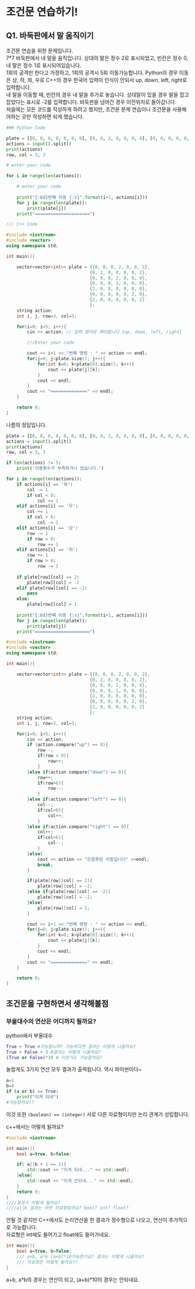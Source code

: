 조건문 연습하기!
=======
## Q1. 바둑판에서 말 움직이기
조건문 연습을 위한 문제입니다.<br>
7*7 바둑판에서 내 말을 움직입니다. 상대의 말은 정수 2로 표시되었고, 빈칸은 정수 0, 내 말은 정수 1로 표시되어있습니다.<br>
1회의 공격만 한다고 가정하고, 1회의 공격시 5회 이동가능합니다. Python의 경우 이동은 상, 하, 좌, 우로 C++의 경우 한국어 입력이 인식이 안되서 up, down, left, right로 입력합니다.<br>
내 말을 이동할 때, 빈칸의 경우 내 말을 추가로 놓습니다. 상대말이 있을 경우 말을 잡고 잡았다는 표시로 -2를 입력합니다. 바둑판을 넘어간 경우 이전위치로 돌아갑니다.<br>
처음에는 모든 코드를 작성하게 하려고 했지만, 조건문 문제 연습이니 조건문을 사용해야하는 곳만 작성하면 되게 했습니다.
```python
### Python Code

plate = [[0, 0, 0, 0, 0, 0, 0], [0, 0, 2, 0, 0, 0, 0], [0, 0, 0, 0, 0, 0, 2], [0, 0, 0, 1, 0, 0, 0], [0, 0, 2, 0, 0, 0, 0], [0, 0, 0, 0, 0, 0, 0], [0, 0, 0, 0, 2, 0, 0]]
actions = input().split()
print(actions)
row, col = 3, 3

# enter your code

for i in range(len(actions)):

    # enter your code
    
    print("{:6d}번쨰 이동 {:s}".format(i+1, actions[i]))
    for j in range(len(plate)):
        print(plate[j])
    print("=====================")

```
```cpp
/// C++ Code

#include <iostream>
#include <vector>
using namespace std;

int main(){

    vector<vector<int>> plate = {{0, 0, 0, 2, 0, 0, 2},
                                {0, 2, 0, 0, 0, 0, 2},
                                {0, 0, 0, 2, 0, 0, 0},
                                {0, 0, 0, 1, 0, 0, 0},
                                {2, 0, 0, 0, 0, 0, 0},
                                {0, 0, 0, 0, 0, 2, 0},
                                {2, 0, 0, 0, 0, 0, 2}
                                };
    string action;
    int i, j, row=3, col=3;

    for(i=0; i<5; i++){
        cin >> action; // 입력 영어로 해야합니다 {up, down, left, right}

        ///Enter your code

        cout << i+1 << "번째 명령 : " << action << endl;
        for(j=0; j<plate.size(); j++){
            for(int k=0; k<plate[0].size(); k++){
                cout << plate[j][k];
            }
            cout << endl;
        }
        cout << "==============" << endl;
    }

    return 0;
}
```

나름의 정답입니다.
```python
plate = [[0, 0, 0, 0, 0, 0, 0], [0, 0, 2, 0, 0, 0, 0], [0, 0, 0, 0, 0, 0, 2], [0, 0, 0, 1, 0, 0, 0], [0, 0, 2, 0, 0, 0, 0], [0, 0, 0, 0, 0, 0, 0], [0, 0, 0, 0, 2, 0, 0]]
actions = input().split()
print(actions)
row, col = 3, 3

if len(actions) != 5:
    print('이동횟수가 부족하거나 많습니다.')

for i in range(len(actions)):
    if actions[i] == '좌':
        col -= 1
        if col < 0:
            col += 1
    elif actions[i] == '우':
        col += 1
        if col > 6:
            col -= 1
    elif actions[i] == '상':
        row -= 1
        if row < 0:
            row += 1
    elif actions[i] == '하':
        row += 1
        if row > 6:
            row -= 1
    
    if plate[row][col] == 2:
        plate[row][col] = -2
    elif plate[row][col] == -2:
        pass
    else:
        plate[row][col] = 1
    
    print("{:6d}번쨰 이동 {:s}".format(i+1, actions[i]))
    for j in range(len(plate)):
        print(plate[j])
    print("=====================")
```
```cpp
#include <iostream>
#include <vector>
using namespace std;

int main(){

    vector<vector<int>> plate = {{0, 0, 0, 2, 0, 0, 2},
                                {0, 2, 0, 0, 0, 0, 2},
                                {0, 0, 0, 2, 0, 0, 0},
                                {0, 0, 0, 1, 0, 0, 0},
                                {2, 0, 0, 0, 0, 0, 0},
                                {0, 0, 0, 0, 0, 2, 0},
                                {2, 0, 0, 0, 0, 0, 2}
                                };
    string action;
    int i, j, row=3, col=3;

    for(i=0; i<5; i++){
        cin >> action;
        if (action.compare("up") == 0){
            row--;
            if(row < 0){
                row++;
            }
        }else if(action.compare("down") == 0){
            row++;
            if(row>6){
                row--;
            }
        }else if(action.compare("left") == 0){
            col--;
            if(col<0){
                col++;
            }
        }else if(action.compare("right") == 0){
            col++;
            if(col>6){
                col--;
            }
        }else{
            cout << action << "은잘못된 이동입니다" <<endl;
            break;
        }

        if(plate[row][col] == 2){
            plate[row][col] = -2;
        }else if(plate[row][col] == -2){
            plate[row][col] = -2;
        }else{
            plate[row][col] = 1;
        }

        cout << i+1 << "번째 명령 : " << action << endl;
        for(j=0; j<plate.size(); j++){
            for(int k=0; k<plate[0].size(); k++){
                cout << plate[j][k];
            }
            cout << endl;
        }
        cout << "==============" << endl;
    }

    return 0;
}
```

## 조건문을 구현하면서 생각해볼점
### 부울대수의 연산은 어디까지 될까요?

python에서 부울대수
```python
True + True #가능합니까? 가능하다면 결과는 어떻게 나올까요?
True + False + 3 #결과는 어떻게 나올까요?
(True or False)*10 # 이런거도 가능할까요?
```
놀랍게도 3가지 연산 모두 결과가 출력됩니다. 역시 파이썬이다~
```python
a=1
b=0
if (a or b) == True:
    print("이게 되네")
#가능할까요??
```
이것 또한 ```(boolean) == (integer)``` 서로 다른 자료형이지만 논리 관계가 성립합니다.

c++에서는 어떻게 될까요?
```cpp
#include <iostream>

int main(){
    bool a=true, b=false;

    if( a||b + 1 == 2){
        std::cout << "이게 되네..." << std::endl;
    }else{
        std::cout << "이게 안되네..." << std::endl;
    }
    return 0;
}   
////결과가 어떻게 될까요?
////a||b 결과는 어떤 자료형일까요? bool? int? float?
```
안될 것 같지만 C++에서도 논리연산을 한 결과가 정수형으로 나오고, 연산이 추가적으로 가능합니다.<br>
자료형은 int에도 들어가고 float에도 들어가네요.
```cpp
int main(){
    bool a=true, b=false;
    /// a+b, a*b (a+b)*10가능한가요? 결과는 어떻게 나올까요?
    /// 자료형은 어떻게 될까요??
}
```
a+b, a*b의 경우는 연산이 되고, (a+b)*10의 경우는 안되네요.
